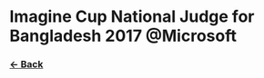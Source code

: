 # Imagine Cup National Judge for Bangladesh 2017 @Microsoft

### [← Back](../alim-ul-karim-profile.md)
